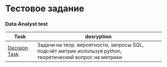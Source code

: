 # Тестовое задание 
### Data Analyst test
|   Task     | desryption                                          |
| ---------- | --------------------------------------------------- |
[Decision](https://github.com/Dzeman/Test/blob/main/Lightmap_test_Dybal_Dmitry.ipynb "Заголовок ссылки")  [Task](https://github.com/Dzeman/Test/blob/main/%D0%A2%D0%B5%D1%81%D1%82%D0%BE%D0%B2%D0%BE%D0%B5%20%D0%B7%D0%B0%D0%B4%D0%B0%D0%BD%D0%B8%D0%B5.pdf "Заголовок ссылки")| Задачи на теор. вероятности, запросы SQL, подсчёт метрик используя python, теоретический вопрос на метрики |
